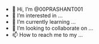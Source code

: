 - 👋 Hi, I’m @00PRASHANT001
- 👀 I’m interested in ...
- 🌱 I’m currently learning ...
- 💞️ I’m looking to collaborate on ...
- 📫 How to reach me to my ...

<!---
00PRASHANT001/00PRASHANT001 is a ✨ special ✨ repository because its `README.md` (this file) appears on your GitHub profile.
You can click the Preview link to take a look at your changes.
--->
